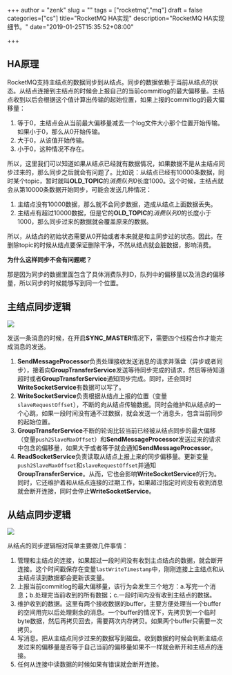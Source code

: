 +++
author = "zenk"
slug = ""
tags = ["rocketmq","mq"]
draft = false
categories=["cs"]
title="RocketMQ HA实现"
description="RocketMQ HA实现细节。"
date="2019-01-25T15:35:52+08:00"

+++

## HA原理

RocketMQ支持主结点的数据同步到从结点。同步的数据依赖于当前从结点的状态。从结点连接到主结点的时候会上报自己的当前commitlog的最大偏移量。主结点收到以后会根据这个值计算出传输的起始位置，如果上报的commitlog的最大偏移量：

1. 等于0，主结点会从当前最大偏移量减去一个log文件大小那个位置开始传输。如果小于0，那么从0开始传输。
2. 大于0，从该值开始传输。
3. 小于0，这种情况不存在。

所以，这里我们可以知道如果从结点已经就有数据情况，如果数据不是从主结点同步过来的，那么同步之后就会有问题了。比如说：从结点已经有10000条数据，同时某个topic，暂时就叫**OLD_TOPIC**的*消费队列0*长度1000。这个时候，主结点就会从第10000条数据开始同步，可能会发送几种情况：

1. 主结点没有10000数据，那么就不会同步数据，造成从结点上面数据丢失。
2. 主结点有超过10000数据，但是它的**OLD_TOPIC**的*消费队列0*的长度小于1000，那么同步过来的数据就会覆盖原来的数据。

所以，从结点的初始状态需要从0开始或者本来就是和主同步过的状态。因此，在删除topic的时候从结点要保证删除干净，不然从结点就会脏数据，影响消费。

**为什么这样同步不会有问题呢？**

那是因为同步的数据里面包含了具体消费队列ID，队列中的偏移量以及消息的偏移量，所以同步的时候能够写到同一个位置。

## 主结点同步逻辑

![](/imgs/rocketmq/ha-master.png)

发送一条消息的时候，在开启**SYNC_MASTER**情况下，需要四个线程合作才能完成消息的发送。

1. **SendMessageProcessor**负责处理接收发送消息的请求并落盘（异步或者同步），接着向**GroupTransferService**发送等待同步完成的请求，然后等待知道超时或者**GroupTransferService**通知同步完成。同时，还会同时**WriteSocketService**有数据可以写了。
2. **WriteSocketService**负责根据从结点上报的位置（变量`slaveRequestOffset`），不断的向从结点传输数据。同时会维护和从结点的一个心跳，如果一段时间没有通不过数据，就会发送一个消息头，包含当前同步的起始位置。
3. **GroupTransferService**不断的轮询比较当前已经被从结点同步的最大偏移（变量`push2SlaveMaxOffset`）和**SendMessageProcessor**发送过来的请求中包含的偏移量，如果大于或者等于就会通知**SendMessageProcessor**。
4. **ReadSocketService**负责读取从结点上报上来的同步偏移量。更新变量`push2SlaveMaxOffset`和`slaveRequestOffset`并通知**GroupTransferService**。从而，它也会影响**WriteSocketService**的行为。同时，它还维护着和从结点连接的过期工作，如果超过指定时间没有收到消息就会断开连接，同时会停止**WriteSocketService**。

## 从结点同步逻辑

![](/imgs/rocketmq/ha-slave.png)

从结点的同步逻辑相对简单主要做几件事情：

1. 管理和主结点的连接，如果超过一段时间没有收到主点结点的数据，就会断开连接。这个时间戳保存在变量`lastWriteTimestamp`中，刚刚连接上主结点和从主结点读到数据都会更新该变量。
2. 上报当前commitlog的最大偏移量，该行为会发生三个地方：a.写完一个消息；b.处理完当前收到的所有数据；c.一段时间内没有收到主结点的数据。
3. 维护收到的数据。这里有两个接收数据的buffer，主要方便处理当一个buffer的空间用完以后处理剩余的消息。一个buffer的情况下，先拷贝到一个临时byte数据，然后再拷贝回去，需要两次内存拷贝。如果两个buffer只需要一次拷贝。
4. 写消息。把从主结点同步过来的数据写到磁盘。收到数据的时候会判断主结点发过来的偏移量是否等于自己当前的偏移量如果不一样就会断开和主结点的连接。
5. 任何从连接中读数据的时候如果有错误就会断开连接。